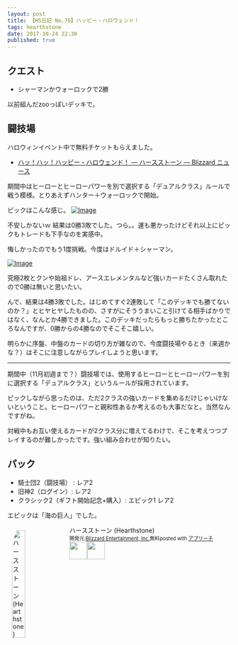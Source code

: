 ```yaml
---
layout: post
title: 【HS日記 No.76】ハッピー・ハロウェンド！
tags: hearthstone
date: 2017-10-24 22:30
published: true
---
```


## クエスト
- シャーマンかウォーロックで2勝

以前組んだzooっぽいデッキで。

## 闘技場
ハロウィンイベント中で無料チケットもらえました。

- [ハッ！ハッ！ハッピー・ハロウェンド！ — ハースストーン — Blizzard ニュース](https://news.blizzard.com/ja-jp/hearthstone/21098847/%E3%83%8F%E3%83%83%EF%BC%81%E3%83%8F%E3%83%83%EF%BC%81%E3%83%8F%E3%83%83%E3%83%94%E3%83%BC%E3%83%BB%E3%83%8F%E3%83%AD%E3%82%A6%E3%82%A7%E3%83%B3%E3%83%89%EF%BC%81)

期間中はヒーローとヒーローパワーを別で選択する「デュアルクラス」ルールで戦う模様。とりあえずハンター＋ウォーロックで開始。

ピックはこんな感じ。
[![Image](https://gyazo.com/63d11ddddb060a7c8f8a96d46d91abb9/raw)](https://gyazo.com/63d11ddddb060a7c8f8a96d46d91abb9)

不安しかないｗ
結果は0勝3敗でした。つら。。運も悪かったけどそれ以上にピックもトレードも下手なのを実感中。

悔しかったのでもう1度挑戦。今度はドルイド＋シャーマン。

[![Image](https://gyazo.com/93372140bf629372dd95dddc820718bd/raw)](https://gyazo.com/93372140bf629372dd95dddc820718bd)

究極2枚とクンや始祖ドレ、アースエレメンタルなど強いカードたくさん取れたので0勝は無いと思いたい。

んで、結果は4勝3敗でした。はじめてすぐ2連敗して「このデッキでも勝てないのか？」とヒヤヒヤしたものの、さすがにそううまいこと引けてる相手ばかりではなく、なんとか4勝できました。このデッキだったらもっと勝ちたかったところなんですが、0勝からの4勝なのでそこそこ嬉しい。

明らかに序盤、中盤のカードの切り方が雑なので、今度闘技場やるとき（来週かな？）はそこに注意しながらプレイしようと思います。

---

期間中（11月初週まで？）闘技場では、使用するヒーローとヒーローパワーを別に選択する「デュアルクラス」というルールが採用されています。

ピックしながら思ったのは、ただ2クラスの強いカードを集めるだけじゃいけないということ。ヒーローパワーと親和性あるか考えるのも大事だなと。当然なんですがね。

対戦中もお互い使えるカードが2クラス分に増えてるわけで、そこを考えつつプレイするのが難しかったです。強い組み合わせが知りたい。

## パック
- 騎士団2（闘技場） : レア2
- 旧神2（ログイン）: レア2
- クラシック2（ギフト開始記念+購入）: エピック1 レア2

エピックは「海の巨人」でした。


<div id="appreach-box" style="text-align:left;"><img id="appreach-image" src="https://lh6.ggpht.com/J-_wYHXVmR86Mvq6KNHiSvR0T3WH4wHgVC0OLQEIa1FHVbXARD0zafLA8JEUjo-CqDw=w170" alt="ハースストーン (Hearthstone)" style="float:left; margin:10px; width:25%; max-width:120px; border-radius:10%;"><div class="appreach-info" style="margin: 10px;"><div id="appreach-appname">ハースストーン (Hearthstone)</div><div id="appreach-developer" style="font-size:80%; display:inline-block; _display:inline;">開発元:<a id="appreach-developerurl" href="https://itunes.apple.com/jp/developer/blizzard-entertainment-inc/id306862900?uo=4" target="_blank" rel="nofollow">Blizzard Entertainment, Inc.</a></div><div id="appreach-price" style="font-size:80%; display:inline-block; _display:inline;">無料</div><div class="appreach-powered" style="font-size:80%; display:inline-block; _display:inline;">posted with <a href="http://mama-hack.com/app-reach/" title="アプリーチ" target="_blank" rel="nofollow">アプリーチ</a></div><div class="appreach-links" style="float: left;"><div id="appreach-itunes-link" style="display: inline-block; _display: inline;"><a id="appreach-itunes" href="https://itunes.apple.com/jp/app/%E3%83%8F%E3%83%BC%E3%82%B9%E3%82%B9%E3%83%88%E3%83%BC%E3%83%B3-hearthstone/id625257520?mt=8&amp;uo=4&amp;at=10l4wP" target="_blank" rel="nofollow"><img src="https://nabettu.github.io/appreach/img/itune_ja.svg" style="height:40px;"></a></div><div id="appreach-gplay-link" style="display:inline-block; _display:inline;"><a id="appreach-gplay" href="https://play.google.com/store/apps/details?id=com.blizzard.wtcg.hearthstone" target="_blank" rel="nofollow"><img src="https://nabettu.github.io/appreach/img/gplay_ja.png" style="height:40px;"></a></div></div></div><div class="appreach-footer" style="margin-bottom:10px; clear: left;"></div></div>
